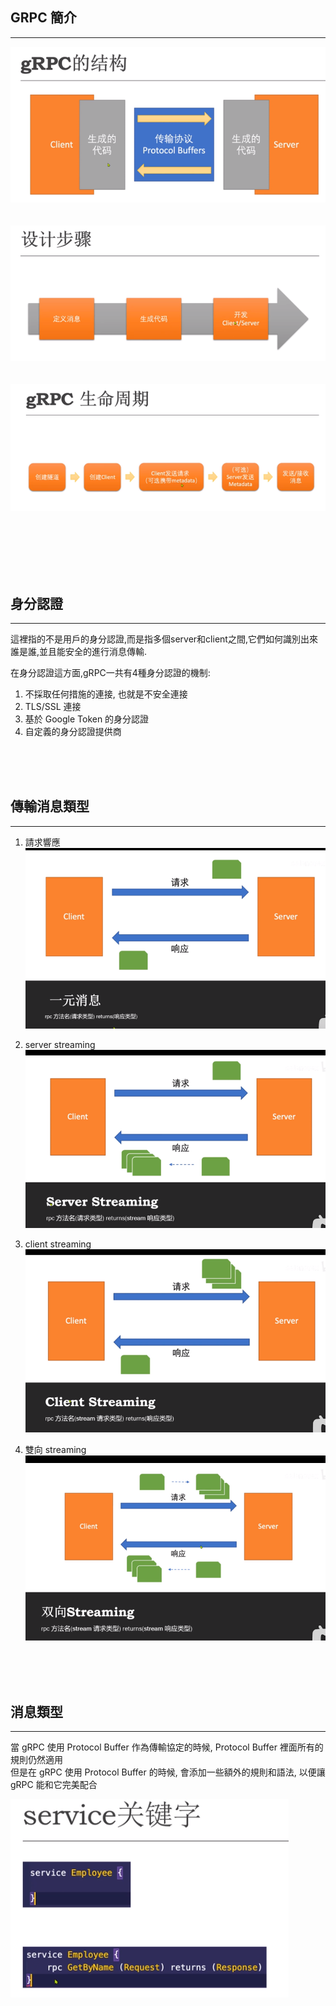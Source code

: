## GRPC 簡介
___
![image](..\img\GRPC.png)
<br><br><br>
![image](..\img\DesignProcess.png)
<br><br><br>
![image](..\img\LifeCycle.png)
<br><br><br>


<br><br><br>

## 身分認證
___
這裡指的不是用戶的身分認證,而是指多個server和client之間,它們如何識別出來誰是誰,並且能安全的進行消息傳輸.<br>

在身分認證這方面,gRPC一共有4種身分認證的機制:
1. 不採取任何措施的連接, 也就是不安全連接
1. TLS/SSL 連接
1. 基於 Google Token 的身分認證
1. 自定義的身分認證提供商


<br><br><br>

## 傳輸消息類型
___
1. 請求響應
    ![image](..\img\1.png)

1. server streaming 
    ![image](..\img\2.png)

1. client streaming
    ![image](..\img\3.png)

1. 雙向 streaming
    ![image](..\img\4.png)



<br><br><br>

## 消息類型
___
當 gRPC 使用 Protocol Buffer 作為傳輸協定的時候, Protocol Buffer 裡面所有的規則仍然適用 <br>
但是在 gRPC 使用 Protocol Buffer 的時候, 會添加一些額外的規則和語法, 以便讓 gRPC 能和它完美配合

![image](..\img\5.png)